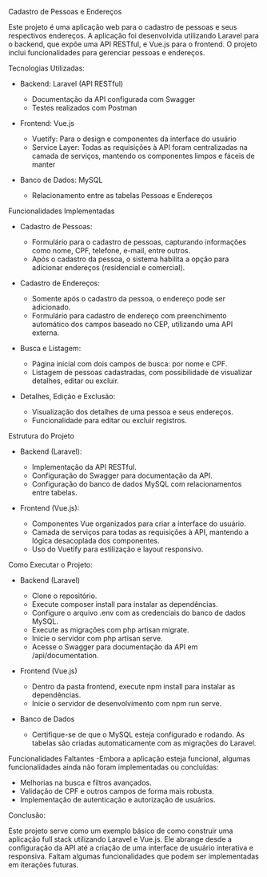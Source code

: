 Cadastro de Pessoas e Endereços

Este projeto é uma aplicação web para o cadastro de pessoas e seus respectivos endereços. A aplicação foi desenvolvida utilizando Laravel para o backend, que expõe uma API RESTful, e Vue.js para o frontend. O projeto inclui funcionalidades para gerenciar pessoas e endereços.

Tecnologias Utilizadas: 
- Backend: Laravel (API RESTful)
    - Documentação da API configurada com Swagger
    - Testes realizados com Postman

- Frontend: Vue.js
    - Vuetify: Para o design e componentes da interface do usuário
    - Service Layer: Todas as requisições à API foram centralizadas na camada de serviços, mantendo os componentes limpos e fáceis de manter

- Banco de Dados: MySQL
    - Relacionamento entre as tabelas Pessoas e Endereços

Funcionalidades Implementadas
- Cadastro de Pessoas:
    - Formulário para o cadastro de pessoas, capturando informações como nome, CPF, telefone, e-mail, entre outros.
    - Após o cadastro da pessoa, o sistema habilita a opção para adicionar endereços (residencial e comercial).

- Cadastro de Endereços:
    - Somente após o cadastro da pessoa, o endereço pode ser adicionado.
    - Formulário para cadastro de endereço com preenchimento automático dos campos baseado no CEP, utilizando uma API externa.

- Busca e Listagem:
    - Página inicial com dois campos de busca: por nome e CPF.
    - Listagem de pessoas cadastradas, com possibilidade de visualizar detalhes, editar ou excluir.

- Detalhes, Edição e Exclusão:
    - Visualização dos detalhes de uma pessoa e seus endereços.
    - Funcionalidade para editar ou excluir registros.

Estrutura do Projeto
- Backend (Laravel):
    - Implementação da API RESTful.
    - Configuração do Swagger para documentação da API.
    - Configuração do banco de dados MySQL com relacionamentos entre tabelas.

- Frontend (Vue.js):
    - Componentes Vue organizados para criar a interface do usuário.
    - Camada de serviços para todas as requisições à API, mantendo a lógica desacoplada dos componentes.
    - Uso do Vuetify para estilização e layout responsivo.

Como Executar o Projeto:
- Backend (Laravel)
    - Clone o repositório.
    - Execute composer install para instalar as dependências.
    - Configure o arquivo .env com as credenciais do banco de dados MySQL.
    - Execute as migrações com php artisan migrate.
    - Inicie o servidor com php artisan serve.
    - Acesse o Swagger para documentação da API em /api/documentation.

- Frontend (Vue.js)
    - Dentro da pasta frontend, execute npm install para instalar as dependências.
    - Inicie o servidor de desenvolvimento com npm run serve.

- Banco de Dados
    - Certifique-se de que o MySQL esteja configurado e rodando. As tabelas são criadas automaticamente com as migrações do Laravel.

Funcionalidades Faltantes
-Embora a aplicação esteja funcional, algumas funcionalidades ainda não foram implementadas ou concluídas:
- Melhorias na busca e filtros avançados.
- Validação de CPF e outros campos de forma mais robusta.
- Implementação de autenticação e autorização de usuários.

Conclusão:

Este projeto serve como um exemplo básico de como construir uma aplicação full stack utilizando Laravel e Vue.js. Ele abrange desde a configuração da API até a criação de uma interface de usuário interativa e responsiva. Faltam algumas funcionalidades que podem ser implementadas em iterações futuras.